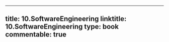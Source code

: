 
---
title: 10.SoftwareEngineering
linktitle: 10.SoftwareEngineering
type: book
commentable: true
---
